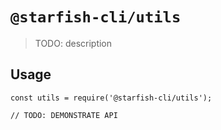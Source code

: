 # `@starfish-cli/utils`

> TODO: description

## Usage

```
const utils = require('@starfish-cli/utils');

// TODO: DEMONSTRATE API
```
